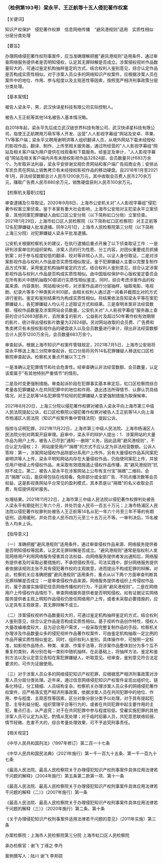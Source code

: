 ###  （检例第193号）梁永平、王正航等十五人侵犯著作权案 

【关键词】

知识产权保护　侵犯著作权罪　信息网络传播　"避风港规则"适用　实质性相似　
分层分类处理

【要旨】

办理网络侵犯著作权刑事案件，应当准确理解把握"避风港规则"适用条件，通过审查网络服务提供者是否明知侵权，认定其无罪辩解是否成立。涉案侵权视听作品数量较大的，可通过鉴定机构抽样鉴定的方式，结合权利人鉴别意见，综合认定作品是否构成实质性相似。对于涉案人员众多的网络知识产权案件，应根据涉案人员在案件中的地位、作用、参与程度以及主观恶性等因素，按照宽严相济刑事政策分层分类处理。

【基本案情】

被告人梁永平，男，武汉快译星科技有限公司实际控制人。

被告人王正航等其他14名被告人基本情况略。

自2018年起，梁永平先后成立武汉链世界科技有限公司、武汉快译星科技有限公司，指使王正航聘用万萌军等人开发、运营"人人影视字幕组"网站及安卓、苹果、TV等客户端；梁永平又聘用谢明洪等人组织翻译人员，从境外网站下载未经授权的影视作品，翻译、制作、上传至相关服务器，通过所经营的"人人影视字幕组"网站及相关客户端为用户提供在线观看和下载服务。经鉴定及审计，"人人影视字幕组"网站及相关客户端内共有未授权影视作品32824部，会员数量共计683万余个。为牟取非法利益，梁永平安排谢文翔负责网站和客户端广告招商业务；安排丛军凯负责在网站上销售拷贝有未经授权影视作品的移动硬盘。自2018年1月至2021年1月，非法经营数额总计人民币1200余万元，其中收取会员费人民币270余万元，赚取广告费人民币880余万元，销售硬盘获利人民币100余万元。

【检察机关履职过程】

审查逮捕及引导取证。2020年9月8日，上海市公安机关对"人人影视字幕组"侵犯著作权案立案侦查。鉴于本案有重大社会影响，上海市公安局对主犯梁永平立案侦查，其他同案犯罪嫌疑人由虹口区公安分局（以下简称虹口分局）立案侦查。2021年1月29日，上海市虹口区人民检察院（以下简称虹口区检察院）对王正航等12名犯罪嫌疑人批准逮捕。同年2月1日，上海市人民检察院第三分院（以下简称上海三分院）对犯罪嫌疑人梁永平批准逮捕。

公安机关根据检察机关的建议，在执行逮捕后重点开展了以下侦查取证工作：一是研判涉案单位的组织架构、涉案人员的行为性质、分工内容，对团伙重要成员抓捕到案；对于参与程度较低的翻译、校对等非核心人员，以证人身份取证。二是对涉案影视作品与权利人作品是否实质性相似取证。鉴于犯罪嫌疑人主要以完整复制作品方式作案，采用鉴定机构抽样鉴定的方式，结合权利人鉴别意见，综合认定涉案影视作品与权利人作品是否构成实质性相似。由中国版权保护中心版权鉴定委员会在所有影片中随机抽取50部进行实质性相似鉴定。同时，综合考虑涉案作品的权属来源、内容类别、网站板块分布，对涉案作品进行分层抽样，抽取电影、电视剧、纪录片等多个种类影片800部，由相关权利人通过逐一阅看并截图比对的方式进行鉴别。鉴定和鉴别结果均为构成实质性相似。将结果依法告知梁永平等在案犯罪嫌疑人，各犯罪嫌疑人均认可上述取证方式和结果。三是查明本案非法经营数额、侵权作品数量及涉案网站会员数量。公安机关对"人人影视字幕组"服务器上查获的合计52683部影片，去除重复的影片、公益影片及超过50年著作权有效期限的影片，统计得出侵权影片数量为32824部。另对网站收取的会员费、广告费和售卖拷贝有未授权影视作品的硬盘收入以及会员数量进行审计，得出非法经营数额合计人民币1200万余元，会员数量683万余个。

审查起诉。根据上海市知识产权案件管辖规定，2021年7月5日，上海市公安局将梁永平移送上海三分院审查起诉，虹口分局将另外14名犯罪嫌疑人移送虹口区检察院审查起诉。检察机关重点开展以下工作：

一是准确认定犯罪情节和社会危害性。经审查确认非法经营数额、会员数量，认定该案属于"有其他特别严重情节"的情形。

二是及时变更强制措施。审查起诉阶段在犯罪事实基本审定后，虹口区检察院综合考量各犯罪嫌疑人在共同犯罪中的地位和作用、退出违法所得情节、认罪认罚具结情况，对王正航等14名犯罪情节较轻的犯罪嫌疑人变更强制措施为取保候审。

2021年8月20日，上海三分院以侵犯著作权罪对被告人梁永平向上海市第三中级人民法院提起公诉，虹口区检察院以侵犯著作权罪对被告人王正航等14人向上海市杨浦区人民法院（知识产权案件集中管辖法院）提起公诉。

指控与证明犯罪。2021年11月22日，上海市第三中级人民法院、上海市杨浦区人民法院分别对两案开庭审理。庭审中，梁永平的辩护人提出：1．涉案网站的大量作品为用户上传，被告人已尽到"通知---删除"义务，因此适用"避风港规则"，不应认定为侵权；2．网站接受用户"捐赠"的方式不应认定为非法经营数额。公诉人答辩：第一，涉案网站侵权作品除部分系用户上传外，另有大量侵权作品系同案犯谢明洪等人上传，梁永平明知网站内存在大量侵权作品，仍指使同案犯上传，并放任用户继续上传侵权作品，未采取有效措施遏止侵权作品传播，其"避风港规则"抗辩不成立。第二，被告人梁永平在涉案网站上公布有支付宝"捐赠"二维码，会员"捐赠"以后，能获得包括在线观看、免除部分或全部广告、不同点播次数等会员权益，这是影视类网站平台常见的盈利模式，其本质是以"捐赠"的名义收取会员费，有偿提供视听服务。

处理结果。2021年11月22日，上海市第三中级人民法院以侵犯著作权罪判处被告人梁永平有期徒刑三年六个月，并处罚金人民币一百五十万元；上海市杨浦区人民法院以侵犯著作权罪判处被告人王正航等14名从犯一年六个月至三年不等的有期徒刑，适用缓刑，并处罚金人民币四万元至三十五万元不等。一审判决后，15名被告人均未上诉。

【指导意义】

（一）准确把握"避风港规则"适用条件，通过审查侵权作品来源、网络服务提供者是否明知侵权等因素，认定其无罪辩解是否成立。"避风港规则"通常是指权利人发现网络用户利用网络服务侵害其合法权益、向网络服务提供者发出通知后，网络服务提供者及时采取必要措施的，不承担侵权责任。司法实践中，部分网络服务提供者依据该规则主张不具有侵犯著作权的主观故意，进而提出不构成犯罪的辩解。对此，检察机关应准确把握"避风港规则"适用条件，重点从以下两个方面审查判断其无罪辩解是否成立：一是审查侵权作品来源。网络服务提供者组织上传侵权作品的，属于直接实施侵犯信息网络传播权的行为，不适用"避风港规则"。二是在网络用户上传侵权作品情形下，审查网络服务提供者是否明知侵权。如有证据证实网络服务提供者主观上明知作品侵权仍放任网络用户上传，或者未采取必要措施的，应认定具有主观故意，其无罪辩解不成立。

（二）涉案侵权视听作品数量较大的，可通过鉴定机构抽样鉴定的方式，结合权利人鉴别意见，综合认定作品是否构成实质性相似。基于视听作品创作特性，侵权人大量改编难度较大，且为迎合用户需求，一般采取完整复制作品的手段。检察机关办理涉及作品数量众多的侵犯视听作品著作权案件，可由鉴定机构抽取一定比例的作品开展实质性相似鉴定。同时，组织权利人鉴别。具体操作中，可按照一定标准，如影视作品特点、种类、来源、作案手法等，将涉案作品整体划分为多个互不重复的类别，再分别在每一类别中随机抽样。在此基础上，将抽样方法、鉴定和鉴别方法以及认定意见告知在案犯罪嫌疑人，听取意见。经审查，鉴别意见符合法定要求的，可作为证据使用。

（三）对于涉案人员众多的网络侵犯知识产权犯罪，应根据宽严相济刑事政策对涉案人员分层分类处理。近年来，通过信息网络侵犯知识产权案件呈现出组织化、链条化特征，分工精细、人员结构复杂。检察机关办理涉案人员众多的网络侵犯著作权案件，应严格落实宽严相济刑事政策，依据涉案人员在共同犯罪中的地位、作用、参与程度、主观恶性等因素，区分对象分层分类予以处理。对于具有提起犯意、主导利益分配、组织管理平台等行为的，或者在共同犯罪中起主要作用的主犯，重点打击，从严追究；对于在共同犯罪中参与程度较低、受雇实施犯罪的其他涉案人员可认定为从犯，酌情从宽处理；对于临时招募人员，共犯意思联络较弱、情节轻微、危害不大的，综合考量处理效果，可不予追究刑事责任。

【相关规定】

《中华人民共和国刑法》（1997年修订）第二百一十七条

《中华人民共和国民法典》（2021年施行）第一千一百九十五条、第一千一百九十七条

《最高人民法院、最高人民检察院关于办理侵犯知识产权刑事案件具体应用法律若干问题的解释》（2004年施行）第五条第二款第一项、第十一条

《最高人民法院、最高人民检察院关于办理侵犯知识产权刑事案件具体应用法律若干问题的解释（二）》（2007年施行）第一条

《最高人民法院、最高人民检察院关于办理侵犯知识产权刑事案件具体应用法律若干问题的解释（三）》（2020年施行）第二条、第十条

《关于办理侵犯知识产权刑事案件适用法律若干问题的意见》（2011年实施）第三条

办案检察院：上海市人民检察院第三分院 上海市虹口区人民检察院

承办检察官：谢飞 丁琢之 李丹

案例撰写人：陆川 谢飞 李邦硕
